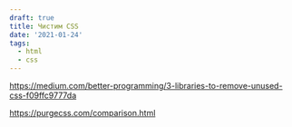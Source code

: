 ```yaml
---
draft: true
title: Чистим CSS
date: '2021-01-24'
tags:
  - html
  - css
---
```


https://medium.com/better-programming/3-libraries-to-remove-unused-css-f09ffc9777da

https://purgecss.com/comparison.html
